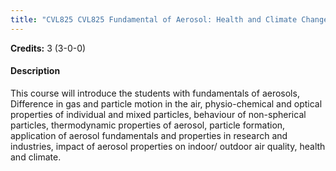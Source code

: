 ```yaml
---
title: "CVL825 CVL825 Fundamental of Aerosol: Health and Climate Change"
---
```

**Credits:** 3 (3-0-0)

#### Description
This course will introduce the students with fundamentals of aerosols, Difference in gas and particle motion in the air, physio-chemical and optical properties of individual and mixed particles, behaviour of non-spherical particles, thermodynamic properties of aerosol, particle formation, application of aerosol fundamentals and properties in research and industries, impact of aerosol properties on indoor/ outdoor air quality, health and climate.